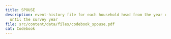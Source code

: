 ```yaml
---
title: SPOUSE
description: event-history file for each household head from the year of birth
  until the survey year
file: src/content/data/files/codebook_spouse.pdf
cat: Codebook
---
```

